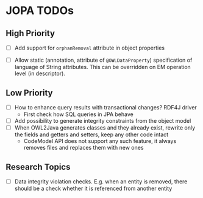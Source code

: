 # JOPA TODOs 

## High Priority

- [ ] Add support for `orphanRemoval` attribute in object properties
- [ ] Allow static (annotation, attribute of `@OWLDataProperty`) specification of language of String attributes. 
        This can be overridden on EM operation level (in descriptor).


## Low Priority

- [ ] How to enhance query results with transactional changes? RDF4J driver
    - First check how SQL queries in JPA behave
- [ ] Add possibility to generate integrity constraints from the object model
- [ ] When OWL2Java generates classes and they already exist, rewrite only the fields and getters and setters, keep any other code intact
    - CodeModel API does not support any such feature, it always removes files and replaces them with new ones

## Research Topics

- [ ] Data integrity violation checks. E.g. when an entity is removed, there should be a check whether it is referenced from another entity
